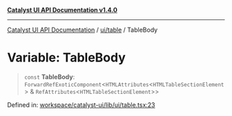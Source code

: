 [**Catalyst UI API Documentation v1.4.0**](../../../README.md)

---

[Catalyst UI API Documentation](../../../README.md) / [ui/table](../README.md) / TableBody

# Variable: TableBody

> `const` **TableBody**: `ForwardRefExoticComponent`\<`HTMLAttributes`\<`HTMLTableSectionElement`\> & `RefAttributes`\<`HTMLTableSectionElement`\>\>

Defined in: [workspace/catalyst-ui/lib/ui/table.tsx:23](https://github.com/TheBranchDriftCatalyst/catalyst-ui/blob/main/lib/ui/table.tsx#L23)
